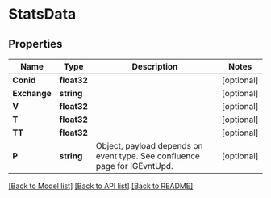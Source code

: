# StatsData

## Properties

Name | Type | Description | Notes
------------ | ------------- | ------------- | -------------
**Conid** | **float32** |  | [optional] 
**Exchange** | **string** |  | [optional] 
**V** | **float32** |  | [optional] 
**T** | **float32** |  | [optional] 
**TT** | **float32** |  | [optional] 
**P** | **string** | Object, payload depends on event type. See confluence page for IGEvntUpd. | [optional] 

[[Back to Model list]](../README.md#documentation-for-models) [[Back to API list]](../README.md#documentation-for-api-endpoints) [[Back to README]](../README.md)


